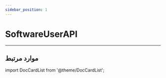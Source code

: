 ```yaml
---
sidebar_position: 1
---
```


# SoftwareUserAPI

---

## موارد مرتبط

import DocCardList from '@theme/DocCardList';

<DocCardList />
